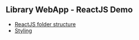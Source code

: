 ## Library WebApp - ReactJS Demo

- [ReactJS folder structure](https://www.youtube.com/watch?v=LMagNcngvcU)
- [Styling](https://daveceddia.com/use-css-in-react/)
